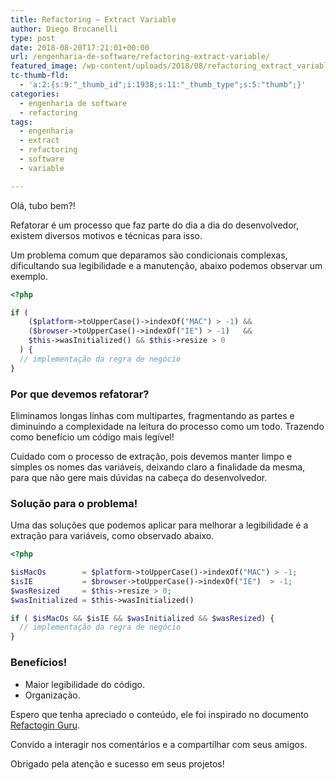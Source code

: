 ```yaml
---
title: Refactoring – Extract Variable
author: Diego Brocanelli
type: post
date: 2018-08-20T17:21:01+00:00
url: /engenharia-de-software/refactoring-extract-variable/
featured_image: /wp-content/uploads/2018/08/refactoring_extract_variable.png
tc-thumb-fld:
  - 'a:2:{s:9:"_thumb_id";i:1938;s:11:"_thumb_type";s:5:"thumb";}'
categories:
  - engenharia de software
  - refactoring
tags:
  - engenharia
  - extract
  - refactoring
  - software
  - variable

---
```


Olá, tubo bem?!

Refatorar é um processo que faz parte do dia a dia do desenvolvedor, existem diversos motivos e técnicas para isso.

Um problema comum que deparamos são condicionais complexas, dificultando sua legibilidade e a manutenção, abaixo podemos observar um exemplo.


```php
<?php

if ( 
    ($platform->toUpperCase()->indexOf("MAC") > -1) &&
    ($browser->toUpperCase()->indexOf("IE") > -1)   &&
    $this->wasInitialized() && $this->resize > 0
  ) {
  // implementação da regra de negócio
}
```

### Por que devemos refatorar?

Eliminamos longas linhas com multipartes, fragmentando as partes e diminuindo a complexidade na leitura do processo como um todo. Trazendo como benefício um código mais legível!

Cuidado com o processo de extração, pois devemos manter limpo e simples os nomes das variáveis, deixando claro a finalidade da mesma, para que não gere mais dúvidas na cabeça do desenvolvedor.

### Solução para o problema!

Uma das soluções que podemos aplicar para melhorar a legibilidade é a extração para variáveis, como observado abaixo.


```php
<?php

$isMacOs        = $platform->toUpperCase()->indexOf("MAC") > -1;
$isIE           = $browser->toUpperCase()->indexOf("IE")  > -1;
$wasResized     = $this->resize > 0;
$wasInitialized = $this->wasInitialized()

if ( $isMacOs && $isIE && $wasInitialized && $wasResized) {
  // implementação da regra de negócio
}
```

### Benefícios!

* Maior legibilidade do código.
* Organização.

Espero que tenha apreciado o conteúdo, ele foi inspirado no documento [Refactogin Guru](https://refactoring.guru/extract-variable).

Convido a interagir nos comentários e a compartilhar com seus amigos.

Obrigado pela atenção e sucesso em seus projetos!
